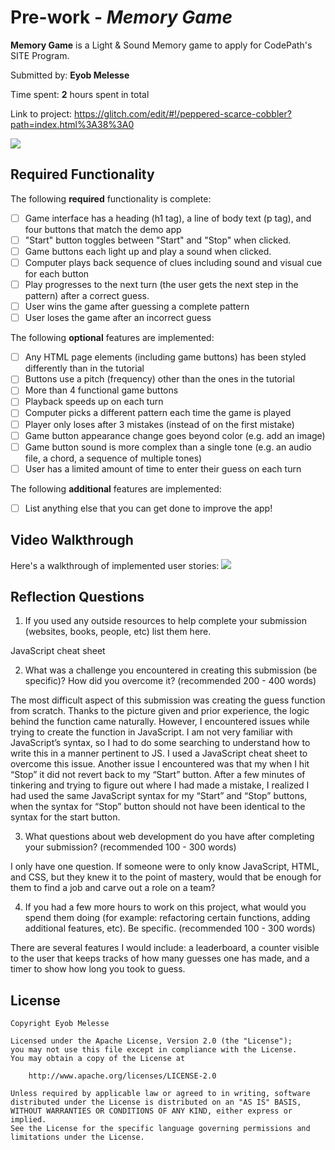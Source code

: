 # Pre-work - *Memory Game*

**Memory Game** is a Light & Sound Memory game to apply for CodePath's SITE Program. 

Submitted by: **Eyob Melesse**

Time spent: **2** hours spent in total

Link to project: https://glitch.com/edit/#!/peppered-scarce-cobbler?path=index.html%3A38%3A0

![](https://i.imgur.com/mPLiOyU.gif)


## Required Functionality

The following **required** functionality is complete:

* [ ] Game interface has a heading (h1 tag), a line of body text (p tag), and four buttons that match the demo app
* [ ] "Start" button toggles between "Start" and "Stop" when clicked. 
* [ ] Game buttons each light up and play a sound when clicked. 
* [ ] Computer plays back sequence of clues including sound and visual cue for each button
* [ ] Play progresses to the next turn (the user gets the next step in the pattern) after a correct guess. 
* [ ] User wins the game after guessing a complete pattern
* [ ] User loses the game after an incorrect guess

The following **optional** features are implemented:

* [ ] Any HTML page elements (including game buttons) has been styled differently than in the tutorial
* [ ] Buttons use a pitch (frequency) other than the ones in the tutorial
* [ ] More than 4 functional game buttons
* [ ] Playback speeds up on each turn
* [ ] Computer picks a different pattern each time the game is played
* [ ] Player only loses after 3 mistakes (instead of on the first mistake)
* [ ] Game button appearance change goes beyond color (e.g. add an image)
* [ ] Game button sound is more complex than a single tone (e.g. an audio file, a chord, a sequence of multiple tones)
* [ ] User has a limited amount of time to enter their guess on each turn

The following **additional** features are implemented:

- [ ] List anything else that you can get done to improve the app!

## Video Walkthrough

Here's a walkthrough of implemented user stories:
![](your-link-here)


## Reflection Questions
1. If you used any outside resources to help complete your submission (websites, books, people, etc) list them here. 

JavaScript cheat sheet


2. What was a challenge you encountered in creating this submission (be specific)? How did you overcome it? (recommended 200 - 400 words) 

The most difficult aspect of this submission was creating the guess function from scratch. Thanks to the picture given and prior experience, the logic behind the function came naturally. However, I encountered issues while trying to create the function in JavaScript. 
I am not very familiar with JavaScript’s syntax, so I had to do some searching to understand how to write this in a manner pertinent to JS. I used a JavaScript cheat sheet to overcome this issue. Another issue I encountered was that my when I hit “Stop” it did not revert back to my “Start” button. 
After a few minutes of tinkering and trying to figure out where I had made a mistake, I realized I had used the same JavaScript syntax for my “Start” and “Stop” buttons, when the syntax for “Stop” button should not have been identical to the syntax for the start button.


3. What questions about web development do you have after completing your submission? (recommended 100 - 300 words) 

I only have one question. If someone were to only know JavaScript, HTML, and CSS, but they knew it to the point of mastery, would that be enough for them to find a job and carve out a role on a team?


4. If you had a few more hours to work on this project, what would you spend them doing (for example: refactoring certain functions, adding additional features, etc). Be specific. (recommended 100 - 300 words) 

There are several features I would include: a leaderboard, a counter visible to the user that keeps tracks of how many guesses one has made, and a timer to show how long you took to guess.



## License

    Copyright Eyob Melesse

    Licensed under the Apache License, Version 2.0 (the "License");
    you may not use this file except in compliance with the License.
    You may obtain a copy of the License at

        http://www.apache.org/licenses/LICENSE-2.0

    Unless required by applicable law or agreed to in writing, software
    distributed under the License is distributed on an "AS IS" BASIS,
    WITHOUT WARRANTIES OR CONDITIONS OF ANY KIND, either express or implied.
    See the License for the specific language governing permissions and
    limitations under the License.